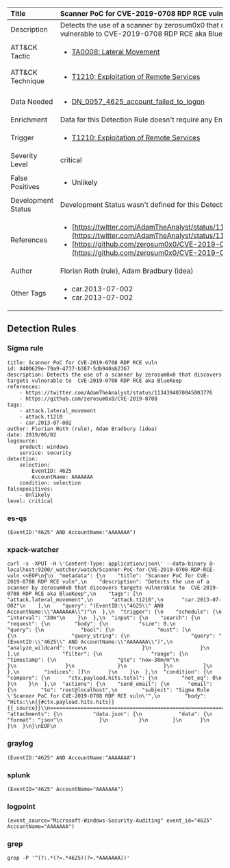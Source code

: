 | Title                | Scanner PoC for CVE-2019-0708 RDP RCE vuln                                                                                                                                                 |
|:---------------------|:------------------------------------------------------------------------------------------------------------------------------------------------------------|
| Description          | Detects the use of a scanner by zerosum0x0 that discovers targets vulnerable to  CVE-2019-0708 RDP RCE aka BlueKeep                                                                                                                                           |
| ATT&amp;CK Tactic    |  <ul><li>[TA0008: Lateral Movement](https://attack.mitre.org/tactics/TA0008)</li></ul>  |
| ATT&amp;CK Technique | <ul><li>[T1210: Exploitation of Remote Services](https://attack.mitre.org/techniques/T1210)</li></ul>  |
| Data Needed          | <ul><li>[DN_0057_4625_account_failed_to_logon](../Data_Needed/DN_0057_4625_account_failed_to_logon.md)</li></ul>  |
| Enrichment           |  Data for this Detection Rule doesn't require any Enrichments.  |
| Trigger              | <ul><li>[T1210: Exploitation of Remote Services](../Triggers/T1210.md)</li></ul>  |
| Severity Level       | critical |
| False Positives      | <ul><li>Unlikely</li></ul>  |
| Development Status   |  Development Status wasn't defined for this Detection Rule yet  |
| References           | <ul><li>[https://twitter.com/AdamTheAnalyst/status/1134394070045003776](https://twitter.com/AdamTheAnalyst/status/1134394070045003776)</li><li>[https://github.com/zerosum0x0/CVE-2019-0708](https://github.com/zerosum0x0/CVE-2019-0708)</li></ul>  |
| Author               | Florian Roth (rule), Adam Bradbury (idea) |
| Other Tags           | <ul><li>car.2013-07-002</li><li>car.2013-07-002</li></ul> | 

## Detection Rules

### Sigma rule

```
title: Scanner PoC for CVE-2019-0708 RDP RCE vuln
id: 8400629e-79a9-4737-b387-5db940ab2367
description: Detects the use of a scanner by zerosum0x0 that discovers targets vulnerable to  CVE-2019-0708 RDP RCE aka BlueKeep
references:
    - https://twitter.com/AdamTheAnalyst/status/1134394070045003776
    - https://github.com/zerosum0x0/CVE-2019-0708
tags:
    - attack.lateral_movement
    - attack.t1210
    - car.2013-07-002
author: Florian Roth (rule), Adam Bradbury (idea)
date: 2019/06/02
logsource:
    product: windows
    service: security
detection:
    selection:
        EventID: 4625
        AccountName: AAAAAAA
    condition: selection
falsepositives:
    - Unlikely
level: critical

```





### es-qs
    
```
(EventID:"4625" AND AccountName:"AAAAAAA")
```


### xpack-watcher
    
```
curl -s -XPUT -H \'Content-Type: application/json\' --data-binary @- localhost:9200/_watcher/watch/Scanner-PoC-for-CVE-2019-0708-RDP-RCE-vuln <<EOF\n{\n  "metadata": {\n    "title": "Scanner PoC for CVE-2019-0708 RDP RCE vuln",\n    "description": "Detects the use of a scanner by zerosum0x0 that discovers targets vulnerable to  CVE-2019-0708 RDP RCE aka BlueKeep",\n    "tags": [\n      "attack.lateral_movement",\n      "attack.t1210",\n      "car.2013-07-002"\n    ],\n    "query": "(EventID:\\"4625\\" AND AccountName:\\"AAAAAAA\\")"\n  },\n  "trigger": {\n    "schedule": {\n      "interval": "30m"\n    }\n  },\n  "input": {\n    "search": {\n      "request": {\n        "body": {\n          "size": 0,\n          "query": {\n            "bool": {\n              "must": [\n                {\n                  "query_string": {\n                    "query": "(EventID:\\"4625\\" AND AccountName:\\"AAAAAAA\\")",\n                    "analyze_wildcard": true\n                  }\n                }\n              ],\n              "filter": {\n                "range": {\n                  "timestamp": {\n                    "gte": "now-30m/m"\n                  }\n                }\n              }\n            }\n          }\n        },\n        "indices": []\n      }\n    }\n  },\n  "condition": {\n    "compare": {\n      "ctx.payload.hits.total": {\n        "not_eq": 0\n      }\n    }\n  },\n  "actions": {\n    "send_email": {\n      "email": {\n        "to": "root@localhost",\n        "subject": "Sigma Rule \'Scanner PoC for CVE-2019-0708 RDP RCE vuln\'",\n        "body": "Hits:\\n{{#ctx.payload.hits.hits}}{{_source}}\\n================================================================================\\n{{/ctx.payload.hits.hits}}",\n        "attachments": {\n          "data.json": {\n            "data": {\n              "format": "json"\n            }\n          }\n        }\n      }\n    }\n  }\n}\nEOF\n
```


### graylog
    
```
(EventID:"4625" AND AccountName:"AAAAAAA")
```


### splunk
    
```
(EventID="4625" AccountName="AAAAAAA")
```


### logpoint
    
```
(event_source="Microsoft-Windows-Security-Auditing" event_id="4625" AccountName="AAAAAAA")
```


### grep
    
```
grep -P '^(?:.*(?=.*4625)(?=.*AAAAAAA))'
```



